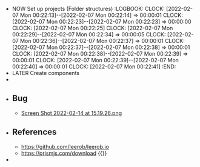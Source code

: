 - NOW Set up projects (Folder structures)
  :LOGBOOK:
  CLOCK: [2022-02-07 Mon 00:22:13]--[2022-02-07 Mon 00:22:14] =>  00:00:01
  CLOCK: [2022-02-07 Mon 00:22:23]--[2022-02-07 Mon 00:22:23] =>  00:00:00
  CLOCK: [2022-02-07 Mon 00:22:25]
  CLOCK: [2022-02-07 Mon 00:22:29]--[2022-02-07 Mon 00:22:34] =>  00:00:05
  CLOCK: [2022-02-07 Mon 00:22:36]--[2022-02-07 Mon 00:22:37] =>  00:00:01
  CLOCK: [2022-02-07 Mon 00:22:37]--[2022-02-07 Mon 00:22:38] =>  00:00:01
  CLOCK: [2022-02-07 Mon 00:22:38]--[2022-02-07 Mon 00:22:39] =>  00:00:01
  CLOCK: [2022-02-07 Mon 00:22:39]--[2022-02-07 Mon 00:22:40] =>  00:00:01
  CLOCK: [2022-02-07 Mon 00:22:41]
  :END:
- LATER Create components
-
- ## Bug
	- [Screen Shot 2022-02-14 at 15.19.26.png](../assets/Screen_Shot_2022-02-14_at_15.19.26_1644826771917_0.png)
- ## References
	- https://github.com/leerob/leerob.io
	- https://prismjs.com/download {{}}
-